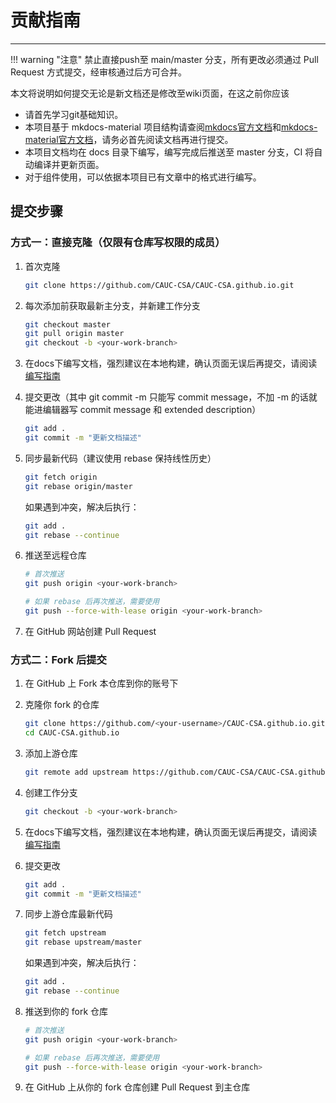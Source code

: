 # 贡献指南

---

!!! warning "注意"
    禁止直接push至 main/master 分支，所有更改必须通过 Pull Request 方式提交，经审核通过后方可合并。

本文将说明如何提交无论是新文档还是修改至wiki页面，在这之前你应该

- 请首先学习git基础知识。
- 本项目基于 mkdocs-material 项目结构请查阅[mkdocs官方文档](https://mkdocs.org.cn/)和[mkdocs-material官方文档](https://squidfunk.github.io/mkdocs-material/)，请务必首先阅读文档再进行提交。
- 本项目文档均在 docs 目录下编写，编写完成后推送至 master 分支，CI 将自动编译并更新页面。
- 对于组件使用，可以依据本项目已有文章中的格式进行编写。

## 提交步骤

### 方式一：直接克隆（仅限有仓库写权限的成员）

1. 首次克隆
   ```bash
   git clone https://github.com/CAUC-CSA/CAUC-CSA.github.io.git
   ```

2. 每次添加前获取最新主分支，并新建工作分支
   ```bash
   git checkout master 
   git pull origin master
   git checkout -b <your-work-branch>
   ```

3. 在docs下编写文档，强烈建议在本地构建，确认页面无误后再提交，请阅读[编写指南](writing.md)

4. 提交更改（其中 git commit -m 只能写 commit message，不加 -m 的话就能进编辑器写 commit message 和 extended description）
   ```bash
   git add .
   git commit -m "更新文档描述"
   ```

5. 同步最新代码（建议使用 rebase 保持线性历史）
   ```bash
   git fetch origin
   git rebase origin/master
   ```
   如果遇到冲突，解决后执行：
   ```bash
   git add .
   git rebase --continue
   ```

6. 推送至远程仓库
   ```bash
   # 首次推送
   git push origin <your-work-branch>
   
   # 如果 rebase 后再次推送，需要使用
   git push --force-with-lease origin <your-work-branch>
   ```

7. 在 GitHub 网站创建 Pull Request

### 方式二：Fork 后提交

1. 在 GitHub 上 Fork 本仓库到你的账号下

2. 克隆你 fork 的仓库
   ```bash
   git clone https://github.com/<your-username>/CAUC-CSA.github.io.git
   cd CAUC-CSA.github.io
   ```

3. 添加上游仓库
   ```bash
   git remote add upstream https://github.com/CAUC-CSA/CAUC-CSA.github.io.git
   ```

4. 创建工作分支
   ```bash
   git checkout -b <your-work-branch>
   ```

5. 在docs下编写文档，强烈建议在本地构建，确认页面无误后再提交，请阅读[编写指南](writing.md)

6. 提交更改
   ```bash
   git add .
   git commit -m "更新文档描述"
   ```

7. 同步上游仓库最新代码
   ```bash
   git fetch upstream
   git rebase upstream/master
   ```
   如果遇到冲突，解决后执行：
   ```bash
   git add .
   git rebase --continue
   ```

8. 推送到你的 fork 仓库
   ```bash
   # 首次推送
   git push origin <your-work-branch>
   
   # 如果 rebase 后再次推送，需要使用
   git push --force-with-lease origin <your-work-branch>
   ```

9. 在 GitHub 上从你的 fork 仓库创建 Pull Request 到主仓库
